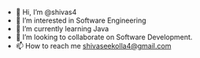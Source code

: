 - 👋 Hi, I’m @shivas4
- 👀 I’m interested in Software Engineering
- 🌱 I’m currently learning Java
- 💞️ I’m looking to collaborate on Software Development.
- 📫 How to reach me shivaseekolla4@gmail.com

<!---
shivas4/shivas4 is a ✨ special ✨ repository because its `README.md` (this file) appears on your GitHub profile.
You can click the Preview link to take a look at your changes.
--->
